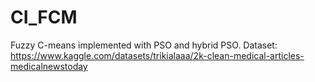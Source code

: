 # CI_FCM

Fuzzy C-means implemented with PSO and hybrid PSO. 
Dataset: https://www.kaggle.com/datasets/trikialaaa/2k-clean-medical-articles-medicalnewstoday
